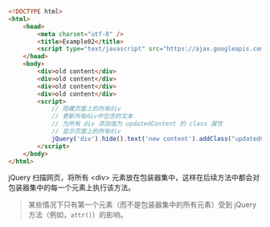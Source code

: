 ```html
<!DOCTYPE html>
<html>
    <head>
        <meta charset="utf-8" />
        <title>Example02</title>
        <script type="text/javascript" src="https://ajax.googleapis.com/ajax/libs/jquery/3.5.1/jquery.min.js"></script>
    </head>
    <body>
        <div>old content</div>
        <div>old content</div>
        <div>old content</div>
        <div>old content</div>
        <script>
            // 隐藏页面上的所有div
            // 更新所有div中包含的文本
            // 为所有 div 添加值为 updatedContent 的 class 属性
            // 显示页面上的所有div
            jQuery('div').hide().text('new content').addClass("updatedContent").show();
        </script>
    </body>
</html>
```

jQuery 扫描网页，将所有 \<div\> 元素放在包装器集中，这样在后续方法中都会对包装器集中的每一个元素上执行该方法。

> 某些情况下只有第一个元素（而不是包装器集中的所有元素）受到 jQuery 方法（例如，`attr()`）的影响。

